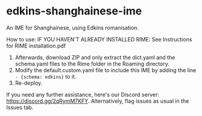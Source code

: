 # edkins-shanghainese-ime
An IME for Shanghainese, using Edkins romanisation.

How to use:
IF YOU HAVEN'T ALREADY INSTALLED RIME:
See Instructions for RIME installation.pdf

1. Afterwards, download ZIP and only extract the dict.yaml and the schema.yaml files to the Rime folder in the Roaming directory.
2. Modify the default.custom.yaml file to include this IME by adding the line `- {schema: edkins}` to it.
3. Re-deploy.

If you need any further assistance, here's our Discord server: https://discord.gg/2qRymM7KFY. Alternatively, flag issues as usual in the Issues tab.
